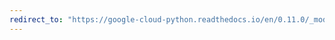 ```yaml
---
redirect_to: "https://google-cloud-python.readthedocs.io/en/0.11.0/_modules/gcloud/search/index.html"
---
```

